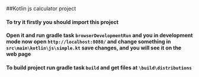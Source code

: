 ##Kotlin js calculator project

#### To try it firstly you should import this project

#### Open it and run gradle task `browserDevelopmentRun` and you in development mode now open `http://localhost:8080/` and change something in `src\main\kotlin\js\simple.kt` save changes, and you will see it on the web page

#### To build project run gradle task `build` and get files at `\build\distributions`